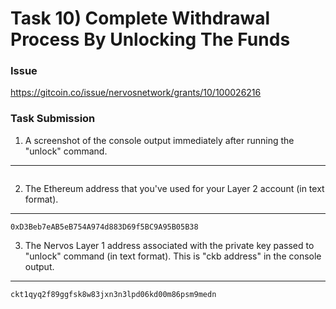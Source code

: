 # Task 10) Complete Withdrawal Process By Unlocking The Funds

### Issue
https://gitcoin.co/issue/nervosnetwork/grants/10/100026216

### Task Submission
1. A screenshot of the console output immediately after running the "unlock" command.
---
![]()

2. The Ethereum address that you've used for your Layer 2 account (in text format).
---
`0xD3Beb7eAB5eB754A974d883D69f5BC9A95B05B38`

3. The Nervos Layer 1 address associated with the private key passed to "unlock" command (in text format). This is "ckb address" in the console output.
---
`ckt1qyq2f89ggfsk8w83jxn3n3lpd06kd00m86psm9medn`




